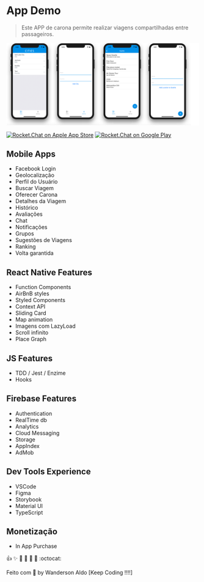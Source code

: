 # App Demo

> Este APP de carona permite realizar viagens compartilhadas entre passageiros.

![App Demo](/src/assets/app-base.png "App Demo")

[![Rocket.Chat on Apple App Store](https://user-images.githubusercontent.com/551004/29770691-a2082ff4-8bc6-11e7-89a6-964cd405ea8e.png)](https://itunes.apple.com/us/app/rocket-chat/id1148741252?mt=8)
[![Rocket.Chat on Google Play](https://user-images.githubusercontent.com/551004/29770692-a20975c6-8bc6-11e7-8ab0-1cde275496e0.png)](https://play.google.com/store/apps/details?id=chat.rocket.android)

## Mobile Apps

+ Facebook Login
+ Geolocalização
+ Perfil do Usuário
+ Buscar Viagem
+ Oferecer Carona
+ Detalhes da Viagem
+ Histórico
+ Avaliações
+ Chat
+ Notificações
+ Grupos
+ Sugestões de Viagens
+ Ranking
+ Volta garantida

## React Native Features

+ Function Components
+ AirBnB styles
+ Styled Components
+ Context API
+ Sliding Card
+ Map animation
+ Imagens com LazyLoad
+ Scroll infinito
+ Place Graph

## JS Features

+ TDD / Jest / Enzime
+ Hooks

## Firebase Features

+ Authentication
+ RealTime db
+ Analytics
+ Cloud Messaging
+ Storage
+ AppIndex
+ AdMob

## Dev Tools Experience

+ VSCode
+ Figma
+ Storybook
+ Material UI
+ TypeScript

## Monetização

+ In App Purchase

:+1: :sparkles: :camel: :tada: :rocket: :metal: :octocat:

Feito com 💖 by Wanderson Aldo [Keep Coding !!!!]
